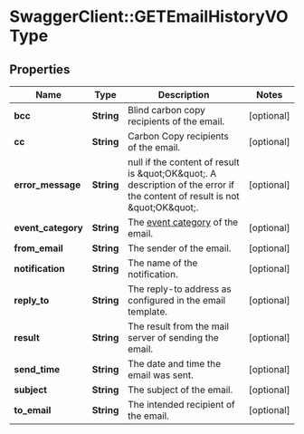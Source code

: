 # SwaggerClient::GETEmailHistoryVOType

## Properties
Name | Type | Description | Notes
------------ | ------------- | ------------- | -------------
**bcc** | **String** | Blind carbon copy recipients of the email.  | [optional] 
**cc** | **String** | Carbon Copy recipients of the email.  | [optional] 
**error_message** | **String** | null if the content of result is \&quot;OK\&quot;. A description of the error if the content of result is not \&quot;OK\&quot;.  | [optional] 
**event_category** | **String** | The [event category](https://knowledgecenter.zuora.com/DC_Developers/REST_API/B_REST_API_reference/Notification_History/Z_Event_Categories) of the email.  | [optional] 
**from_email** | **String** | The sender of the email.  | [optional] 
**notification** | **String** | The name of the notification.  | [optional] 
**reply_to** | **String** | The reply-to address as configured in the email template.  | [optional] 
**result** | **String** | The result from the mail server of sending the email.  | [optional] 
**send_time** | **String** | The date and time the email was sent.  | [optional] 
**subject** | **String** | The subject of the email.  | [optional] 
**to_email** | **String** | The intended recipient of the email.  | [optional] 


